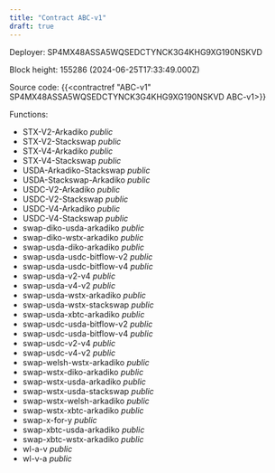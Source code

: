 ```yaml
---
title: "Contract ABC-v1"
draft: true
---
```

Deployer: SP4MX48ASSA5WQSEDCTYNCK3G4KHG9XG190NSKVD


 



Block height: 155286 (2024-06-25T17:33:49.000Z)

Source code: {{<contractref "ABC-v1" SP4MX48ASSA5WQSEDCTYNCK3G4KHG9XG190NSKVD ABC-v1>}}

Functions:

* STX-V2-Arkadiko _public_
* STX-V2-Stackswap _public_
* STX-V4-Arkadiko _public_
* STX-V4-Stackswap _public_
* USDA-Arkadiko-Stackswap _public_
* USDA-Stackswap-Arkadiko _public_
* USDC-V2-Arkadiko _public_
* USDC-V2-Stackswap _public_
* USDC-V4-Arkadiko _public_
* USDC-V4-Stackswap _public_
* swap-diko-usda-arkadiko _public_
* swap-diko-wstx-arkadiko _public_
* swap-usda-diko-arkadiko _public_
* swap-usda-usdc-bitflow-v2 _public_
* swap-usda-usdc-bitflow-v4 _public_
* swap-usda-v2-v4 _public_
* swap-usda-v4-v2 _public_
* swap-usda-wstx-arkadiko _public_
* swap-usda-wstx-stackswap _public_
* swap-usda-xbtc-arkadiko _public_
* swap-usdc-usda-bitflow-v2 _public_
* swap-usdc-usda-bitflow-v4 _public_
* swap-usdc-v2-v4 _public_
* swap-usdc-v4-v2 _public_
* swap-welsh-wstx-arkadiko _public_
* swap-wstx-diko-arkadiko _public_
* swap-wstx-usda-arkadiko _public_
* swap-wstx-usda-stackswap _public_
* swap-wstx-welsh-arkadiko _public_
* swap-wstx-xbtc-arkadiko _public_
* swap-x-for-y _public_
* swap-xbtc-usda-arkadiko _public_
* swap-xbtc-wstx-arkadiko _public_
* wl-a-v _public_
* wl-v-a _public_
